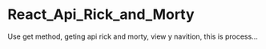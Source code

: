 # React_Api_Rick_and_Morty
Use get method, geting api rick and morty, view y navition, this is process...
